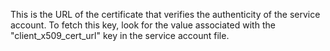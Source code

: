 This is the URL of the certificate that verifies the authenticity of the service account. To fetch this key, look for the value associated with the "client_x509_cert_url" key in the service account file.